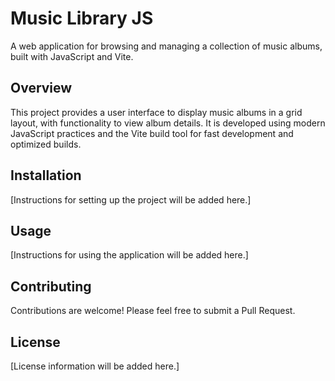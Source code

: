 # Music Library JS

A web application for browsing and managing a collection of music albums, built with JavaScript and Vite.

## Overview

This project provides a user interface to display music albums in a grid layout, with functionality to view album details. It is developed using modern JavaScript practices and the Vite build tool for fast development and optimized builds.

## Installation

[Instructions for setting up the project will be added here.]

## Usage

[Instructions for using the application will be added here.]

## Contributing

Contributions are welcome! Please feel free to submit a Pull Request.

## License

[License information will be added here.]
